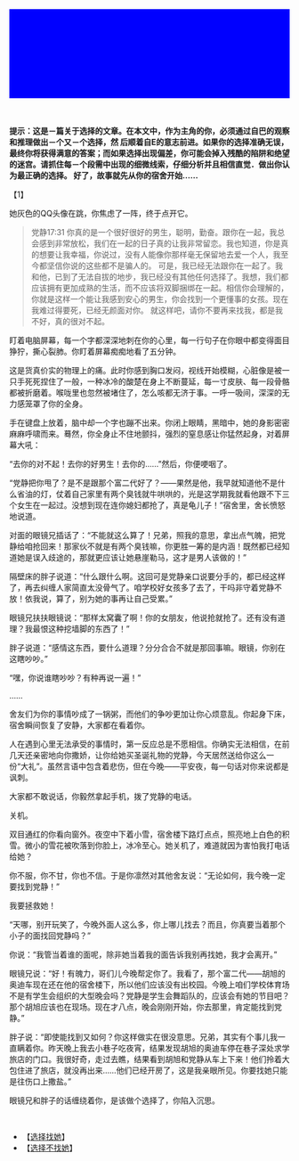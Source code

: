 <div id="navifation" class='headbar'>
    <iframe id='head' align="center" width="100%" height="160" src=""  frameborder="no" border="0" marginwidth="0" marginheight="px" scrolling="no" background-color='blue' z-index='9999'></iframe>
</div>
<style>
    .headbar{text-align:center;background-color:blue;z-index:9999}
    .iframe{margin:0 auto;}
</style>
<script>
    var oDiv = document.getElementById('head');
    oDiv.style.position = 'fixed'; oDiv.style.top = '0px'; oDiv.style.left = '0px';
    document.title="众里寻她千百度";
</script>
<br><br>


**提示：这是－篇关于选择的文章。在本文中，作为主角的你，必须通过自巴的观察和推理做出－个又－个选择，然 后顺着自E的意志前进。如果你的选择准确无误，最终你将获得满意的答案；而如果选择出现偏差，你可能会掉入残酷的陷阱和绝望的迷宫。请抓住每－个段需中出现的细微线索，仔细分析并且相信直觉．做出你认为最正确的选择。 好了，故事就先从你的宿舍开始……**

【1】

她灰色的QQ头像在跳，你焦虑了一阵，终于点开它。

 

>党静17∶31
>你真的是一个很好很好的男生，聪明，勤奋。跟你在一起，我总会感到非常放松，我们在一起的日子真的让我非常留恋。我也知道，你是真的想要让我幸福，你说过，没有人能像你那样毫无保留地去爱一个人，我至今都坚信你说的这些都不是骗人的。
>可是，我已经无法跟你在一起了。我和他，已到了无法自拔的地步，我已经没有其他任何选择了。我想，我们都应该拥有更加成熟的生活，而不应该将双脚捆绑在一起。相信你会理解的，你就是这样一个能让我感到安心的男生，你会找到一个更懂事的女孩。现在我难过得要死，已经无颜面对你。
>就这样吧，请你不要再来找我，都是我不好，真的很对不起。

 

盯着电脑屏幕，每一个字都深深地刺在你的心里，每一行句子在你眼中都变得面目狰狞，撕心裂肺。你盯着屏幕痴痴地看了五分钟。

这是货真价实的物理上的痛。此时你感到胸口发闷，视线开始模糊，心脏像是被一只手死死捏住了一般，一种冰冷的酸楚在身上不断蔓延，每一寸皮肤、每一段骨骼都被折磨着。喉咙里也忽然被堵住了，怎么咳都无济于事。一呼一吸间，深深的无力感笼罩了你的全身。

手在键盘上放着，脑中却一个字也蹦不出来。你闭上眼睛，黑暗中，她的身影密密麻麻呼啸而来。蓦然，你全身止不住地颤抖，强烈的窒息感让你猛然起身，对着屏幕大吼：

“去你的对不起！去你的好男生！去你的……”然后，你便哽咽了。

“党静把你甩了？是不是跟那个富二代好了？——果然是他，我早就知道他不是什么省油的灯，仗着自己家里有两个臭钱就牛哄哄的，光是这学期我就看他跟不下三个女生在一起过。没想到现在连你媳妇都抢了，真是龟儿子！”宿舍里，舍长愤怒地说道。

对面的眼镜兄插话了：“不能就这么算了！兄弟，照我的意思，拿出点气魄，把党静给咱抢回来！那家伙不就是有两个臭钱嘛，你更胜一筹的是内涵！既然都已经知道她是误入歧途的，那就更应该让她悬崖勒马，这才是男人该做的！”

隔壁床的胖子说道：“什么跟什么啊。这回可是党静亲口说要分手的，都已经这样了，再去纠缠人家简直太没骨气了。咱学校好女孩多了去了，干吗非守着党静不放！依我说，算了，别为她的事再让自己受累。”

眼镜兄扶扶眼镜说：“那样太窝囊了啊！你的女朋友，他说抢就抢了。还有没有道理？我最恨这种挖墙脚的东西了！”

胖子说道：“感情这东西，要什么道理？分分合合不就是那回事嘛。眼镜，你别在这瞎吵吵。”

“嘿，你说谁瞎吵吵？有种再说一遍！”

……

舍友们为你的事情吵成了一锅粥，而他们的争吵更加让你心烦意乱。你起身下床，宿舍瞬间恢复了安静，大家都在看着你。

人在遇到心里无法承受的事情时，第一反应总是不愿相信。你确实无法相信，在前几天还亲密地向你撒娇，让你给她买圣诞礼物的党静，今天居然送给你这么一份“大礼”。虽然言语中包含着悲伤，但在今晚——平安夜，每一句话对你来说都是讽刺。

大家都不敢说话，你毅然拿起手机，拨了党静的电话。

关机。

双目通红的你看向窗外。夜空中下着小雪，宿舍楼下路灯点点，照亮地上白色的积雪。微小的雪花被吹落到你脸上，冰冷至心。她关机了，难道就因为害怕我打电话给她？

你不服，你不甘，你也不信。于是你凛然对其他舍友说：“无论如何，我今晚一定要找到党静！”

我要拯救她！

“天哪，别开玩笑了，今晚外面人这么多，你上哪儿找去？而且，你真要当着那个小子的面找回党静吗？”

你说：“我管当着谁的面呢，除非她当着我的面告诉我别再找她，我才会离开。”

眼镜兄说：“好！有魄力，哥们儿今晚帮定你了。我看了，那个富二代——胡旭的奥迪车现在还在他的宿舍楼下，所以他们应该没有出校园。今晚上咱们学校体育场不是有学生会组织的大型晚会吗？党静是学生会舞蹈队的，应该会有她的节目吧？那个胡旭应该也在现场。现在才八点，晚会刚刚开始，你去那里，肯定能找到党静。”

胖子说：“即使能找到又如何？你这样做实在很没意思。兄弟，其实有个事儿我一直瞒着你。昨天晚上我去小巷子吃夜宵，结果发现胡旭的奥迪车停在巷子深处求学旅店的门口。我很好奇，走过去瞧，结果看到胡旭和党静从车上下来！他们拎着大包住进了旅店，就没再出来……他们已经开房了，这是我亲眼所见。你要找她只能是往伤口上撒盐。”

眼镜兄和胖子的话缠绕着你，是该做个选择了，你陷入沉思。

<br/>

* 【[选择找她](2)】
  <br/>
* 【[选择不找她](25)】